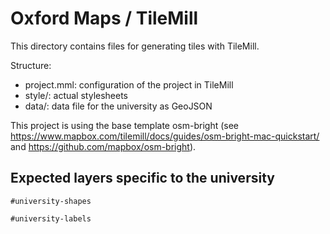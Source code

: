 Oxford Maps / TileMill
======================

This directory contains files for generating tiles with TileMill.

Structure:
* project.mml: configuration of the project in TileMill
* style/: actual stylesheets
* data/: data file for the university as GeoJSON

This project is using the base template osm-bright (see https://www.mapbox.com/tilemill/docs/guides/osm-bright-mac-quickstart/ and https://github.com/mapbox/osm-bright).

Expected layers specific to the university
------------------------------------------

    #university-shapes

    #university-labels
